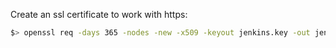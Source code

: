 Create an ssl certificate to work with https:
```sh
$> openssl req -days 365 -nodes -new -x509 -keyout jenkins.key -out jenkins.crt -subj "/C=GB/ST=London/L=London/O=Global Security/OU=IT Department CN=example.com"
```